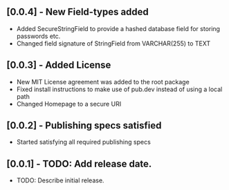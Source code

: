 ## [0.0.4] - New Field-types added

* Added SecureStringField to provide a hashed database field for storing passwords etc.
* Changed field signature of StringField from VARCHAR(255) to TEXT

## [0.0.3] - Added License

* New MIT License agreement was added to the root package
* Fixed install instructions to make use of pub.dev instead of using a local path 
* Changed Homepage to a secure URI

## [0.0.2] - Publishing specs satisfied

* Started satisfying all required publishing specs

## [0.0.1] - TODO: Add release date.

* TODO: Describe initial release.
